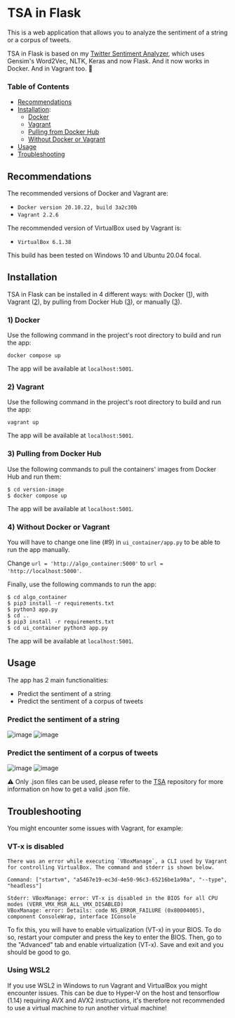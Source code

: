 # TSA in Flask
This is a web application that allows you to analyze the sentiment of a string or a corpus of tweets. 

TSA in Flask is based on my [Twitter Sentiment Analyzer](https://github.com/Alhern/TSA), which uses Gensim's Word2Vec, NLTK, Keras and now Flask. And it now works in Docker. And in Vagrant too. 🐳

### Table of Contents
- [Recommendations](#recommendations)
- [Installation](#installation):
  - [Docker](#1-docker)
  - [Vagrant](#2-vagrant)
  - [Pulling from Docker Hub](#3-pulling-from-docker-hub)
  - [Without Docker or Vagrant](#3-without-docker-or-vagrant)
- [Usage](#usage)
- [Troubleshooting](#troubleshooting)

## Recommendations
The recommended versions of Docker and Vagrant are:
* ```Docker version 20.10.22, build 3a2c30b```
* ```Vagrant 2.2.6```

The recommended version of VirtualBox used by Vagrant is:
* ```VirtualBox 6.1.38```

This build has been tested on Windows 10 and Ubuntu 20.04 focal.


## Installation
TSA in Flask can be installed in 4 different ways: with Docker ([1](#1-docker)), with Vagrant ([2](#2-vagrant)), by pulling from Docker Hub ([3](#3-pulling-from-docker-hub)), or manually ([3](#3-without-docker-or-vagrant)).
### 1) Docker
Use the following command in the project's root directory to build and run the app:

``` docker compose up ```

The app will be available at ```localhost:5001```.

### 2) Vagrant
Use the following command in the project's root directory to build and run the app:

``` vagrant up ```

The app will be available at ```localhost:5001```.


### 3) Pulling from Docker Hub
Use the following commands to pull the containers' images from Docker Hub and run them:

```
$ cd version-image
$ docker compose up
```

The app will be available at ```localhost:5001```.


### 4) Without Docker or Vagrant
You will have to change one line (#9) in ```ui_container/app.py``` to be able to run the app manually.

Change ```url = 'http://algo_container:5000'``` to ```url = 'http://localhost:5000'```.

Finally, use the following commands to run the app:

``` 
$ cd algo_container
$ pip3 install -r requirements.txt
$ python3 app.py
$ cd ..
$ pip3 install -r requirements.txt
$ cd ui_container python3 app.py 
```

The app will be available at ```localhost:5001```.

## Usage
The app has 2 main functionalities:
* Predict the sentiment of a string
* Predict the sentiment of a corpus of tweets

### Predict the sentiment of a string
![image](https://res.cloudinary.com/takeout/image/upload/v1673612961/tsa1_dns3jh.png)
![image](https://res.cloudinary.com/takeout/image/upload/v1673613527/res1_eeepks.png)

### Predict the sentiment of a corpus of tweets
![image](https://res.cloudinary.com/takeout/image/upload/v1673613119/tsa2_qkrqya.png)
![image](https://res.cloudinary.com/takeout/image/upload/v1673613525/res2_bgkfus.png)

⚠️ Only .json files can be used, please refer to the [TSA](https://github.com/Alhern/TSA) repository for more information on how to get a valid .json file.

## Troubleshooting
You might encounter some issues with Vagrant, for example:
### VT-x is disabled
```
There was an error while executing `VBoxManage`, a CLI used by Vagrant
for controlling VirtualBox. The command and stderr is shown below.

Command: ["startvm", "a5467e19-ec3d-4e50-96c3-65216be1a90a", "--type", "headless"]

Stderr: VBoxManage: error: VT-x is disabled in the BIOS for all CPU modes (VERR_VMX_MSR_ALL_VMX_DISABLED)
VBoxManage: error: Details: code NS_ERROR_FAILURE (0x80004005), component ConsoleWrap, interface IConsole
```

To fix this, you will have to enable virtualization (VT-x) in your BIOS.
To do so, restart your computer and press the key to enter the BIOS. 
Then, go to the "Advanced" tab and enable virtualization (VT-x). Save and exit and you should be good to go.

### Using WSL2
If you use WSL2 in Windows to run Vagrant and VirtualBox you might encounter issues. This can be due to Hyper-V on the host and tensorflow (1.14) requiring AVX and AVX2 instructions, it's therefore not recommended to use a virtual machine to run another virtual machine!
